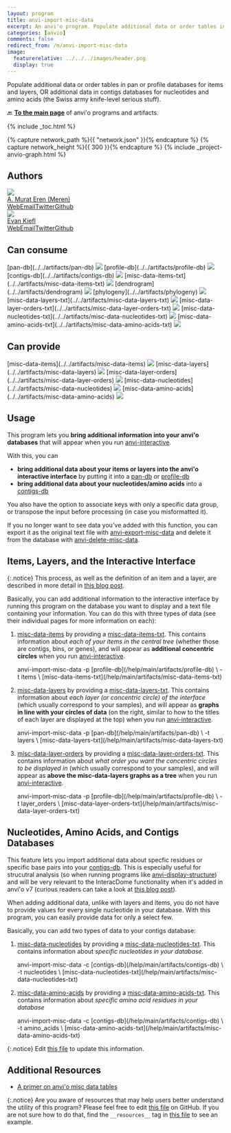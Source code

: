 ```yaml
---
layout: program
title: anvi-import-misc-data
excerpt: An anvi'o program. Populate additional data or order tables in pan or profile databases for items and layers, OR additional data in contigs databases for nucleotides and amino acids (the Swiss army knife-level serious stuff).
categories: [anvio]
comments: false
redirect_from: /m/anvi-import-misc-data
image:
  featurerelative: ../../../images/header.png
  display: true
---
```


Populate additional data or order tables in pan or profile databases for items and layers, OR additional data in contigs databases for nucleotides and amino acids (the Swiss army knife-level serious stuff).

🔙 **[To the main page](../../)** of anvi'o programs and artifacts.


{% include _toc.html %}
<div id="svg" class="subnetwork"></div>
{% capture network_path %}{{ "network.json" }}{% endcapture %}
{% capture network_height %}{{ 300 }}{% endcapture %}
{% include _project-anvio-graph.html %}


## Authors

<div class="anvio-person"><div class="anvio-person-info"><div class="anvio-person-photo"><img class="anvio-person-photo-img" src="../../images/authors/meren.jpg" /></div><div class="anvio-person-info-box"><a href="/people/meren" target="_blank"><span class="anvio-person-name">A. Murat Eren (Meren)</span></a><div class="anvio-person-social-box"><a href="http://merenlab.org" class="person-social" target="_blank"><i class="fa fa-fw fa-home"></i>Web</a><a href="mailto:a.murat.eren@gmail.com" class="person-social" target="_blank"><i class="fa fa-fw fa-envelope-square"></i>Email</a><a href="http://twitter.com/merenbey" class="person-social" target="_blank"><i class="fa fa-fw fa-twitter-square"></i>Twitter</a><a href="http://github.com/meren" class="person-social" target="_blank"><i class="fa fa-fw fa-github"></i>Github</a></div></div></div></div>

<div class="anvio-person"><div class="anvio-person-info"><div class="anvio-person-photo"><img class="anvio-person-photo-img" src="../../images/authors/ekiefl.jpg" /></div><div class="anvio-person-info-box"><a href="/people/ekiefl" target="_blank"><span class="anvio-person-name">Evan Kiefl</span></a><div class="anvio-person-social-box"><a href="http://ekiefl.github.io" class="person-social" target="_blank"><i class="fa fa-fw fa-home"></i>Web</a><a href="mailto:kiefl.evan@gmail.com" class="person-social" target="_blank"><i class="fa fa-fw fa-envelope-square"></i>Email</a><a href="http://twitter.com/evankiefl" class="person-social" target="_blank"><i class="fa fa-fw fa-twitter-square"></i>Twitter</a><a href="http://github.com/ekiefl" class="person-social" target="_blank"><i class="fa fa-fw fa-github"></i>Github</a></div></div></div></div>



## Can consume


<p style="text-align: left" markdown="1"><span class="artifact-r">[pan-db](../../artifacts/pan-db) <img src="../../images/icons/DB.png" class="artifact-icon-mini" /></span> <span class="artifact-r">[profile-db](../../artifacts/profile-db) <img src="../../images/icons/DB.png" class="artifact-icon-mini" /></span> <span class="artifact-r">[contigs-db](../../artifacts/contigs-db) <img src="../../images/icons/DB.png" class="artifact-icon-mini" /></span> <span class="artifact-r">[misc-data-items-txt](../../artifacts/misc-data-items-txt) <img src="../../images/icons/TXT.png" class="artifact-icon-mini" /></span> <span class="artifact-r">[dendrogram](../../artifacts/dendrogram) <img src="../../images/icons/NEWICK.png" class="artifact-icon-mini" /></span> <span class="artifact-r">[phylogeny](../../artifacts/phylogeny) <img src="../../images/icons/NEWICK.png" class="artifact-icon-mini" /></span> <span class="artifact-r">[misc-data-layers-txt](../../artifacts/misc-data-layers-txt) <img src="../../images/icons/TXT.png" class="artifact-icon-mini" /></span> <span class="artifact-r">[misc-data-layer-orders-txt](../../artifacts/misc-data-layer-orders-txt) <img src="../../images/icons/TXT.png" class="artifact-icon-mini" /></span> <span class="artifact-r">[misc-data-nucleotides-txt](../../artifacts/misc-data-nucleotides-txt) <img src="../../images/icons/TXT.png" class="artifact-icon-mini" /></span> <span class="artifact-r">[misc-data-amino-acids-txt](../../artifacts/misc-data-amino-acids-txt) <img src="../../images/icons/TXT.png" class="artifact-icon-mini" /></span></p>


## Can provide


<p style="text-align: left" markdown="1"><span class="artifact-p">[misc-data-items](../../artifacts/misc-data-items) <img src="../../images/icons/CONCEPT.png" class="artifact-icon-mini" /></span> <span class="artifact-p">[misc-data-layers](../../artifacts/misc-data-layers) <img src="../../images/icons/CONCEPT.png" class="artifact-icon-mini" /></span> <span class="artifact-p">[misc-data-layer-orders](../../artifacts/misc-data-layer-orders) <img src="../../images/icons/CONCEPT.png" class="artifact-icon-mini" /></span> <span class="artifact-p">[misc-data-nucleotides](../../artifacts/misc-data-nucleotides) <img src="../../images/icons/CONCEPT.png" class="artifact-icon-mini" /></span> <span class="artifact-p">[misc-data-amino-acids](../../artifacts/misc-data-amino-acids) <img src="../../images/icons/CONCEPT.png" class="artifact-icon-mini" /></span></p>


## Usage


This program lets you **bring additional information into your anvi'o databases** that will appear when you run <span class="artifact-p">[anvi-interactive](/help/main/programs/anvi-interactive)</span>.   

With this, you can 
- **bring additional data about your items or layers into the anvi'o interactive interface** by putting it into a <span class="artifact-n">[pan-db](/help/main/artifacts/pan-db)</span> or <span class="artifact-n">[profile-db](/help/main/artifacts/profile-db)</span>
- **bring additional data about your nucleotides/amino acids** into a <span class="artifact-n">[contigs-db](/help/main/artifacts/contigs-db)</span> 

You also have the option to associate keys with only a specific data group, or transpose the input before processing (in case you misformatted it). 

If you no longer want to see data you've added with this function, you can export it as the original text file with <span class="artifact-p">[anvi-export-misc-data](/help/main/programs/anvi-export-misc-data)</span> and delete it from the database with <span class="artifact-p">[anvi-delete-misc-data](/help/main/programs/anvi-delete-misc-data)</span>.

## Items, Layers, and the Interactive Interface 

{:.notice}
This process, as well as the definition of an item and a layer, are described in more detail in [this blog post](http://merenlab.org/2017/12/11/additional-data-tables). 

Basically, you can add additional information to the interactive interface by running this program on the database you want to display and a text file containing your information. You can do this with three types of data (see their individual pages for more information on each): 

1. <span class="artifact-n">[misc-data-items](/help/main/artifacts/misc-data-items)</span> by providing a <span class="artifact-n">[misc-data-items-txt](/help/main/artifacts/misc-data-items-txt)</span>. This contains information about *each of your items in the central tree* (whether those are contigs, bins, or genes), and will appear as **additional concentric circles** when you run <span class="artifact-p">[anvi-interactive](/help/main/programs/anvi-interactive)</span>. 

    <div class="codeblock" markdown="1">
    anvi&#45;import&#45;misc&#45;data &#45;p <span class="artifact&#45;n">[profile&#45;db](/help/main/artifacts/profile&#45;db)</span> \
                          &#45;t items \
                          <span class="artifact&#45;n">[misc&#45;data&#45;items&#45;txt](/help/main/artifacts/misc&#45;data&#45;items&#45;txt)</span> 
    </div>
        
2. <span class="artifact-n">[misc-data-layers](/help/main/artifacts/misc-data-layers)</span> by providing a <span class="artifact-n">[misc-data-layers-txt](/help/main/artifacts/misc-data-layers-txt)</span>. This contains information about *each layer (or concentric circle) of the interface* (which usually correspond to your samples), and will appear as **graphs in line with your circles of data** (on the right, similar to how to the titles of each layer are displayed at the top) when you run <span class="artifact-p">[anvi-interactive](/help/main/programs/anvi-interactive)</span>. 

    <div class="codeblock" markdown="1">
    anvi&#45;import&#45;misc&#45;data &#45;p <span class="artifact&#45;n">[pan&#45;db](/help/main/artifacts/pan&#45;db)</span> \
                          &#45;t layers \
                          <span class="artifact&#45;n">[misc&#45;data&#45;layers&#45;txt](/help/main/artifacts/misc&#45;data&#45;layers&#45;txt)</span>                               
    </div>

3. <span class="artifact-n">[misc-data-layer-orders](/help/main/artifacts/misc-data-layer-orders)</span> by providing a <span class="artifact-n">[misc-data-layer-orders-txt](/help/main/artifacts/misc-data-layer-orders-txt)</span>. This contains information about *what order you want the concentric circles to be displayed in*  (which usually correspond to your samples), and will appear as **above the misc-data-layers graphs as a tree** when you run <span class="artifact-p">[anvi-interactive](/help/main/programs/anvi-interactive)</span>. 

    <div class="codeblock" markdown="1">
    anvi&#45;import&#45;misc&#45;data &#45;p <span class="artifact&#45;n">[profile&#45;db](/help/main/artifacts/profile&#45;db)</span> \
                          &#45;t layer_orders \
                          <span class="artifact&#45;n">[misc&#45;data&#45;layer&#45;orders&#45;txt](/help/main/artifacts/misc&#45;data&#45;layer&#45;orders&#45;txt)</span> 
    </div>

## Nucleotides, Amino Acids, and Contigs Databases

This feature lets you import additional data about specfic residues or specific base pairs into your <span class="artifact-n">[contigs-db](/help/main/artifacts/contigs-db)</span>. This is especially useful for strucutral analysis (so when running programs like <span class="artifact-p">[anvi-display-structure](/help/main/programs/anvi-display-structure)</span>) and will be very relevant to the InteracDome functionality when it's added in anvi'o v7 (curious readers can take a look at [this blog post](http://merenlab.org/2020/07/22/interacdome/)). 

When adding additional data, unlike with layers and items, you do not have to provide values for every single nucleotide in your database. With this program, you can easily provide data for only a select few. 

Basically, you can add two types of data to your contigs database:

1. <span class="artifact-n">[misc-data-nucleotides](/help/main/artifacts/misc-data-nucleotides)</span> by providing a <span class="artifact-n">[misc-data-nucleotides-txt](/help/main/artifacts/misc-data-nucleotides-txt)</span>. This contains information about *specific nucleotides in your database.*

    <div class="codeblock" markdown="1">
    anvi&#45;import&#45;misc&#45;data &#45;c <span class="artifact&#45;n">[contigs&#45;db](/help/main/artifacts/contigs&#45;db)</span> \
                          &#45;t nucleotides \
                          <span class="artifact&#45;n">[misc&#45;data&#45;nucleotides&#45;txt](/help/main/artifacts/misc&#45;data&#45;nucleotides&#45;txt)</span> 
    </div>
        
2. <span class="artifact-n">[misc-data-amino-acids](/help/main/artifacts/misc-data-amino-acids)</span> by providing a <span class="artifact-n">[misc-data-amino-acids-txt](/help/main/artifacts/misc-data-amino-acids-txt)</span>. This contains information about *specific amino acid residues in your database*

    <div class="codeblock" markdown="1">
    anvi&#45;import&#45;misc&#45;data &#45;c <span class="artifact&#45;n">[contigs&#45;db](/help/main/artifacts/contigs&#45;db)</span> \
                          &#45;t amino_acids \
                          <span class="artifact&#45;n">[misc&#45;data&#45;amino&#45;acids&#45;txt](/help/main/artifacts/misc&#45;data&#45;amino&#45;acids&#45;txt)</span>                               
    </div>


{:.notice}
Edit [this file](https://github.com/merenlab/anvio/tree/master/anvio/docs/programs/anvi-import-misc-data.md) to update this information.


## Additional Resources


* [A primer on anvi&#x27;o misc data tables](http://merenlab.org/2017/12/11/additional-data-tables/)


{:.notice}
Are you aware of resources that may help users better understand the utility of this program? Please feel free to edit [this file](https://github.com/merenlab/anvio/tree/master/bin/anvi-import-misc-data) on GitHub. If you are not sure how to do that, find the `__resources__` tag in [this file](https://github.com/merenlab/anvio/blob/master/bin/anvi-interactive) to see an example.

